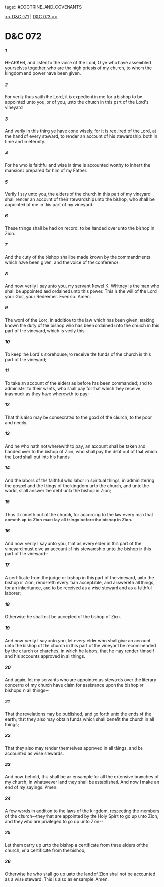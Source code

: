 tags:: #DOCTRINE_AND_COVENANTS

[<< D&C 071](DOCTRINE_AND_COVENANTS/D&C_071.md) | [D&C 073 >>](DOCTRINE_AND_COVENANTS/D&C_073.md)

# D&C 072

##### 1

HEARKEN, and listen to the voice of the Lord, O ye who have assembled yourselves together, who are the high priests of my church, to whom the kingdom and power have been given.

##### 2

For verily thus saith the Lord, it is expedient in me for a bishop to be appointed unto you, or of you, unto the church in this part of the Lord's vineyard.

##### 3

And verily in this thing ye have done wisely, for it is required of the Lord, at the hand of every steward, to render an account of his stewardship, both in time and in eternity.

##### 4

For he who is faithful and wise in time is accounted worthy to inherit the mansions prepared for him of my Father.

##### 5

Verily I say unto you, the elders of the church in this part of my vineyard shall render an account of their stewardship unto the bishop, who shall be appointed of me in this part of my vineyard.

##### 6

These things shall be had on record, to be handed over unto the bishop in Zion.

##### 7

And the duty of the bishop shall be made known by the commandments which have been given, and the voice of the conference.

##### 8

And now, verily I say unto you, my servant Newel K. Whitney is the man who shall be appointed and ordained unto this power. This is the will of the Lord your God, your Redeemer. Even so. Amen.

##### 9

The word of the Lord, in addition to the law which has been given, making known the duty of the bishop who has been ordained unto the church in this part of the vineyard, which is verily this--

##### 10

To keep the Lord's storehouse; to receive the funds of the church in this part of the vineyard;

##### 11

To take an account of the elders as before has been commanded; and to administer to their wants, who shall pay for that which they receive, inasmuch as they have wherewith to pay;

##### 12

That this also may be consecrated to the good of the church, to the poor and needy.

##### 13

And he who hath not wherewith to pay, an account shall be taken and handed over to the bishop of Zion, who shall pay the debt out of that which the Lord shall put into his hands.

##### 14

And the labors of the faithful who labor in spiritual things, in administering the gospel and the things of the kingdom unto the church, and unto the world, shall answer the debt unto the bishop in Zion;

##### 15

Thus it cometh out of the church, for according to the law every man that cometh up to Zion must lay all things before the bishop in Zion.

##### 16

And now, verily I say unto you, that as every elder in this part of the vineyard must give an account of his stewardship unto the bishop in this part of the vineyard--

##### 17

A certificate from the judge or bishop in this part of the vineyard, unto the bishop in Zion, rendereth every man acceptable, and answereth all things, for an inheritance, and to be received as a wise steward and as a faithful laborer;

##### 18

Otherwise he shall not be accepted of the bishop of Zion.

##### 19

And now, verily I say unto you, let every elder who shall give an account unto the bishop of the church in this part of the vineyard be recommended by the church or churches, in which he labors, that he may render himself and his accounts approved in all things.

##### 20

And again, let my servants who are appointed as stewards over the literary concerns of my church have claim for assistance upon the bishop or bishops in all things--

##### 21

That the revelations may be published, and go forth unto the ends of the earth; that they also may obtain funds which shall benefit the church in all things;

##### 22

That they also may render themselves approved in all things, and be accounted as wise stewards.

##### 23

And now, behold, this shall be an ensample for all the extensive branches of my church, in whatsoever land they shall be established. And now I make an end of my sayings. Amen.

##### 24

A few words in addition to the laws of the kingdom, respecting the members of the church--they that are appointed by the Holy Spirit to go up unto Zion, and they who are privileged to go up unto Zion--

##### 25

Let them carry up unto the bishop a certificate from three elders of the church, or a certificate from the bishop;

##### 26

Otherwise he who shall go up unto the land of Zion shall not be accounted as a wise steward. This is also an ensample. Amen.
